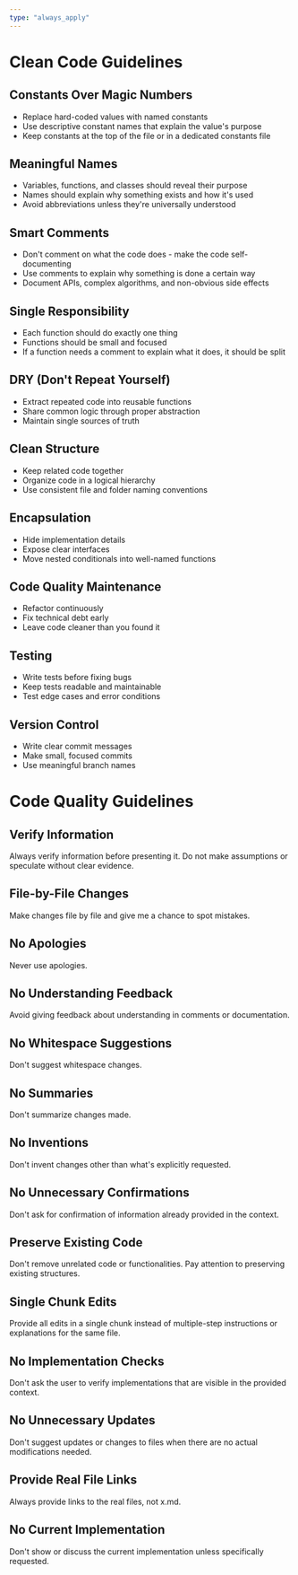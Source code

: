 ```yaml
---
type: "always_apply"
---
```


# Clean Code Guidelines

## Constants Over Magic Numbers
- Replace hard-coded values with named constants
- Use descriptive constant names that explain the value's purpose
- Keep constants at the top of the file or in a dedicated constants file

## Meaningful Names
- Variables, functions, and classes should reveal their purpose
- Names should explain why something exists and how it's used
- Avoid abbreviations unless they're universally understood

## Smart Comments
- Don't comment on what the code does - make the code self-documenting
- Use comments to explain why something is done a certain way
- Document APIs, complex algorithms, and non-obvious side effects

## Single Responsibility
- Each function should do exactly one thing
- Functions should be small and focused
- If a function needs a comment to explain what it does, it should be split

## DRY (Don't Repeat Yourself)
- Extract repeated code into reusable functions
- Share common logic through proper abstraction
- Maintain single sources of truth

## Clean Structure
- Keep related code together
- Organize code in a logical hierarchy
- Use consistent file and folder naming conventions

## Encapsulation
- Hide implementation details
- Expose clear interfaces
- Move nested conditionals into well-named functions

## Code Quality Maintenance
- Refactor continuously
- Fix technical debt early
- Leave code cleaner than you found it

## Testing
- Write tests before fixing bugs
- Keep tests readable and maintainable
- Test edge cases and error conditions

## Version Control
- Write clear commit messages
- Make small, focused commits
- Use meaningful branch names

# Code Quality Guidelines

## Verify Information
Always verify information before presenting it. Do not make assumptions or speculate without clear evidence.

## File-by-File Changes
Make changes file by file and give me a chance to spot mistakes.

## No Apologies
Never use apologies.

## No Understanding Feedback
Avoid giving feedback about understanding in comments or documentation.

## No Whitespace Suggestions
Don't suggest whitespace changes.

## No Summaries
Don't summarize changes made.

## No Inventions
Don't invent changes other than what's explicitly requested.

## No Unnecessary Confirmations
Don't ask for confirmation of information already provided in the context.

## Preserve Existing Code
Don't remove unrelated code or functionalities. Pay attention to preserving existing structures.

## Single Chunk Edits
Provide all edits in a single chunk instead of multiple-step instructions or explanations for the same file.

## No Implementation Checks
Don't ask the user to verify implementations that are visible in the provided context.

## No Unnecessary Updates
Don't suggest updates or changes to files when there are no actual modifications needed.

## Provide Real File Links
Always provide links to the real files, not x.md.

## No Current Implementation
Don't show or discuss the current implementation unless specifically requested.